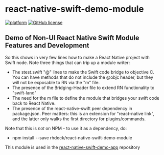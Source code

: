 # react-native-swift-demo-module


[![platform](https://img.shields.io/badge/platform-iOS-lightgrey.svg?style=flat)](https://github.com/rhdeck/react-native-swift-demo-module)
[![GitHub license](https://img.shields.io/github/license/mashape/apistatus.svg?style=flat)](https://github.com/rhdeck/react-native-swift-demo-module/blob/master/LICENSE)

## Demo of Non-UI React Native Swift Module Features and Development
So this shows in very few lines how to make a React Native project with Swift node. Note three things that can trip up a module writer:
* The stest.swift "@" lines to make the Swift code bridge to objective C. You can have methods that do not include the @objc header, but they will not be exposable to RN via the "m" file. 
* The presence of the Bridging-Header file to extend RN functionality to "swift-land"
* The need for the m file to define the module that bridges your swift code back to React Native. 
* The presence of the react-native-swift peer dependency in package.json. Peer matters: this is an extension for "react-native link", and the latter only walks the first directory for plugins/commands.

Note that this is *not* on NPM - to use it as a dependency, do:
* npm install --save rhdeck/react-native-swift-demo-module

This module is used in the [react-native-swift-demo-app](https://github.com/rhdeck/react-native-swift-demo-app/) repository